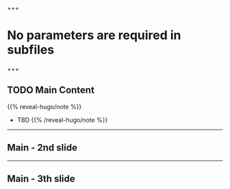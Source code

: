 +++
# No parameters are required in subfiles
+++

## TODO Main Content

{{% reveal-hugo/note %}}

- TBD
{{% /reveal-hugo/note %}}

---

## Main - 2nd slide

---

## Main - 3th slide
